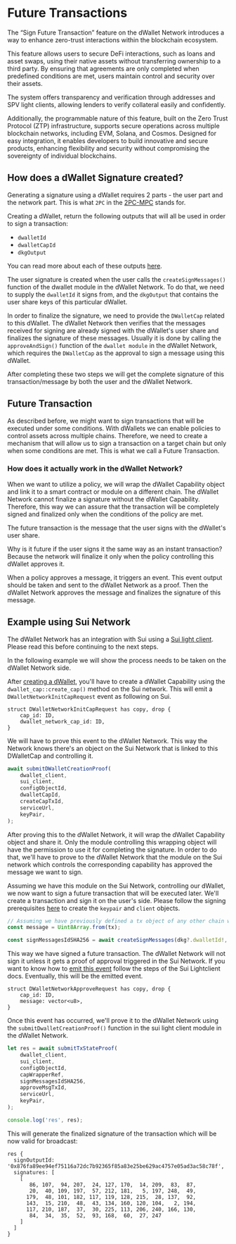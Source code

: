 # Future Transactions

The “Sign Future Transaction” feature on the dWallet Network introduces a way to enhance zero-trust interactions within the blockchain ecosystem. 

This feature allows users to secure DeFi interactions, such as loans and asset swaps, using their native assets without transferring ownership to a third party.
By ensuring that agreements are only completed when predefined conditions are met, users maintain control and security over their assets. 

The system offers transparency and verification through addresses and SPV light clients, allowing lenders to verify collateral easily and confidently. 

Additionally, the programmable nature of this feature, built on the Zero Trust Protocol (ZTP) infrastructure, supports secure operations across multiple blockchain networks, including EVM, Solana, and Cosmos. 
Designed for easy integration, it enables developers to build innovative and secure products, enhancing flexibility and security without compromising the sovereignty of individual blockchains.

## How does a dWallet Signature created?

Generating a signature using a dWallet requires 2 parts - the user part and the network part. This is what `2PC` in the [2PC-MPC](../../core-concepts/cryptography/2pc-mpc.md) stands for.

Creating a dWallet, return the following outputs that will all be used in order to sign a transaction: 
- `dwalletId`
- `dwalletCapId`
- `dkgOutput`

You can read more about each of these outputs [here](./your-first-dwallet#create-a-dwallet-1).

The user signature is created when the user calls the ```createSignMessages()``` function of the dwallet module in the dWallet Network. 
To do that, we need to supply the `dwalletId` it signs from, and the `dkgOutput` that contains the user share keys of this particular dWallet.

In order to finalize the signature, we need to provide the `DWalletCap` related to this dWallet.
The dWallet Network then verifies that the messages received for signing are already signed with the dWallet's user share and finalizes the signature of these messages.
Usually it is done by calling the ```approveAndSign()``` function of the `dwallet module` in the dWallet Network, 
which requires the `DWalletCap` as the approval to sign a message using this dWallet.

After completing these two steps we will get the complete signature of this transaction/message by both the user and the dWallet Network.

## Future Transaction

As described before, we might want to sign transactions that will be executed under some conditions.
With dWallets we can enable policies to control assets across multiple chains.
Therefore, we need to create a mechanism that will allow us to sign a transaction on a target chain but only when some conditions are met.
This is what we call a Future Transaction. 

### How does it actually work in the dWallet Network?

When we want to utilize a policy, we will wrap the dWallet Capability object and link it to a smart contract or module on a different chain.
The dWallet Network cannot finalize a signature without the dWallet Capability. 
Therefore, this way we can assure that the transaction will be completely signed and finalized only when the conditions of the policy are met.
 
The future transaction is the message that the user signs with the dWallet's user share.

Why is it future if the user signs it the same way as an instant transaction?
Because the network will finalize it only when the policy controlling this dWallet approves it.

When a policy approves a message, it triggers an event. This event output should be taken and sent to the dWallet Network as a proof.
Then the dWallet Network approves the message and finalizes the signature of this message.

## Example using Sui Network

The dWallet Network has an integration with Sui using a [Sui light client](../lightclients/sui-lightclient).
Please read this before continuing to the next steps.

In the following example we will show the process needs to be taken on the dWallet Network side.

After [creating a dWallet](./your-first-dwallet.md#create-a-dwallet-1), you'll have to create a dWallet Capability using the `dwallet_cap::create_cap()` method on the Sui network.
This will emit a `DWalletNetworkInitCapRequest` event as following on Sui.
```sui move
struct DWalletNetworkInitCapRequest has copy, drop {
    cap_id: ID,
    dwallet_network_cap_id: ID,
}
```

We will have to prove this event to the dWallet Network. 
This way the Network knows there's an object on the Sui Network that is linked to this DWalletCap and controlling it. 
```typescript
await submitDWalletCreationProof(
    dwallet_client,
    sui_client,
    configObjectId,
    dwalletCapId,
    createCapTxId,
    serviceUrl,
    keyPair,
);
```

After proving this to the dWallet Network, it will wrap the dWallet Capability object and share it.
Only the module controlling this wrapping object will have the permission to use it for completing the signature.
In order to do that, we'll have to prove to the dWallet Network that the module on the Sui network which controls the corresponding capability has approved the message we want to sign.

Assuming we have this module on the Sui Network, controlling our dWallet, we now want to sign a future transaction that will be executed later.
We'll create a transaction and sign it on the user's side.
Please follow the signing prerequisites [here](./your-first-dwallet.md#prerequisites) to create the `keypair` and `client` objects.

```typescript
// Assuming we have previously defined a tx object of any other chain we want to use
const message = Uint8Array.from(tx);

const signMessagesIdSHA256 = await createSignMessages(dkg?.dwalletId!, dkg?.dkgOutput, [message], "SHA256", keypair, client);
```

This way we have signed a future transaction.
The dWallet Network will not sign it unless it gets a proof of approval triggered in the Sui Network.
If you want to know how to [emit this event](../lightclients/sui-lightclient#approve) follow the steps of the Sui Lightclient docs.
Eventually, this will be the emitted event.
```sui move
struct DWalletNetworkApproveRequest has copy, drop {
    cap_id: ID,
    message: vector<u8>,
}
```

Once this event has occurred, we'll prove it to the dWallet Network using the `submitDwalletCreationProof()` function in the sui light client module in the dWallet Network.
```typescript
let res = await submitTxStateProof(
    dwallet_client,
    sui_client,
    configObjectId,
    capWrapperRef,
    signMessagesIdSHA256,
    approveMsgTxId,
    serviceUrl,
    keyPair,
);

console.log('res', res);
```

This will generate the finalized signature of the transaction which will be now valid for broadcast:
```console
res {
  signOutputId: '0x876fa89ee94ef75116a72dc7b92365f85a83e25be629ac4757e05ad3ac58c78f',
  signatures: [
    [
       86, 107,  94, 207,  24, 127, 170,  14, 209,  83,  87,
       20,  40, 109, 197,  57, 212, 181,   5, 197, 248,  49,
      179,  48, 101, 182, 117, 119, 128, 215,  28, 137,  92,
      143,  15, 210,  48,  43, 134, 160, 120, 104,   2, 194,
      117, 210, 187,  37,  30, 225, 113, 206, 240, 166, 130,
       84,  34,  35,  52,  93, 168,  60,  27, 247
    ]
  ]
}
```
